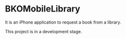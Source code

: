 # BKOMobileLibrary
It is an iPhone application to request a book from a library.

This project is in a development stage. 